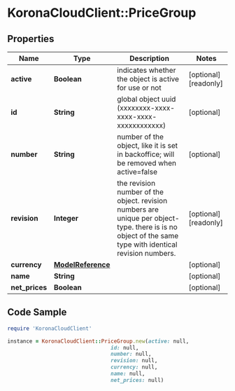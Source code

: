 # KoronaCloudClient::PriceGroup

## Properties

Name | Type | Description | Notes
------------ | ------------- | ------------- | -------------
**active** | **Boolean** | indicates whether the object is active for use or not | [optional] [readonly] 
**id** | **String** | global object uuid (xxxxxxxx-xxxx-xxxx-xxxx-xxxxxxxxxxxx) | [optional] 
**number** | **String** | number of the object, like it is set in backoffice; will be removed when active&#x3D;false | [optional] 
**revision** | **Integer** | the revision number of the object. revision numbers are unique per object-type. there is is no object of the same type with identical revision numbers. | [optional] [readonly] 
**currency** | [**ModelReference**](ModelReference.md) |  | [optional] 
**name** | **String** |  | [optional] 
**net_prices** | **Boolean** |  | [optional] 

## Code Sample

```ruby
require 'KoronaCloudClient'

instance = KoronaCloudClient::PriceGroup.new(active: null,
                                 id: null,
                                 number: null,
                                 revision: null,
                                 currency: null,
                                 name: null,
                                 net_prices: null)
```


